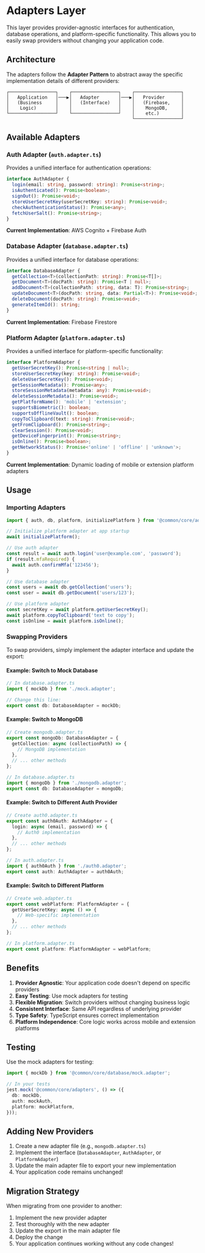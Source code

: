 # Adapters Layer

This layer provides provider-agnostic interfaces for authentication, database operations, and platform-specific functionality. This allows you to easily swap providers without changing your application code.

## Architecture

The adapters follow the **Adapter Pattern** to abstract away the specific implementation details of different providers:

```
┌─────────────────┐    ┌─────────────────┐    ┌─────────────────┐
│   Application   │───▶│   Adapter       │───▶│   Provider      │
│   (Business     │    │   (Interface)   │    │   (Firebase,    │
│    Logic)       │    │                 │    │    MongoDB,     │
└─────────────────┘    └─────────────────┘    │    etc.)        │
                                              └─────────────────┘
```

## Available Adapters

### Auth Adapter (`auth.adapter.ts`)

Provides a unified interface for authentication operations:

```typescript
interface AuthAdapter {
  login(email: string, password: string): Promise<string>;
  isAuthenticated(): Promise<boolean>;
  signOut(): Promise<void>;
  storeUserSecretKey(userSecretKey: string): Promise<void>;
  checkAuthenticationStatus(): Promise<any>;
  fetchUserSalt(): Promise<string>;
}
```

**Current Implementation**: AWS Cognito + Firebase Auth

### Database Adapter (`database.adapter.ts`)

Provides a unified interface for database operations:

```typescript
interface DatabaseAdapter {
  getCollection<T>(collectionPath: string): Promise<T[]>;
  getDocument<T>(docPath: string): Promise<T | null>;
  addDocument<T>(collectionPath: string, data: T): Promise<string>;
  updateDocument<T>(docPath: string, data: Partial<T>): Promise<void>;
  deleteDocument(docPath: string): Promise<void>;
  generateItemId(): string;
}
```

**Current Implementation**: Firebase Firestore

### Platform Adapter (`platform.adapter.ts`)

Provides a unified interface for platform-specific functionality:

```typescript
interface PlatformAdapter {
  getUserSecretKey(): Promise<string | null>;
  storeUserSecretKey(key: string): Promise<void>;
  deleteUserSecretKey(): Promise<void>;
  getSessionMetadata(): Promise<any>;
  storeSessionMetadata(metadata: any): Promise<void>;
  deleteSessionMetadata(): Promise<void>;
  getPlatformName(): 'mobile' | 'extension';
  supportsBiometric(): boolean;
  supportsOfflineVault(): boolean;
  copyToClipboard(text: string): Promise<void>;
  getFromClipboard(): Promise<string>;
  clearSession(): Promise<void>;
  getDeviceFingerprint(): Promise<string>;
  isOnline(): Promise<boolean>;
  getNetworkStatus(): Promise<'online' | 'offline' | 'unknown'>;
}
```

**Current Implementation**: Dynamic loading of mobile or extension platform adapters

## Usage

### Importing Adapters

```typescript
import { auth, db, platform, initializePlatform } from '@common/core/adapters';

// Initialize platform adapter at app startup
await initializePlatform();

// Use auth adapter
const result = await auth.login('user@example.com', 'password');
if (result.mfaRequired) {
  await auth.confirmMfa('123456');
}

// Use database adapter
const users = await db.getCollection('users');
const user = await db.getDocument('users/123');

// Use platform adapter
const secretKey = await platform.getUserSecretKey();
await platform.copyToClipboard('text to copy');
const isOnline = await platform.isOnline();
```

### Swapping Providers

To swap providers, simply implement the adapter interface and update the export:

#### Example: Switch to Mock Database

```typescript
// In database.adapter.ts
import { mockDb } from './mock.adapter';

// Change this line:
export const db: DatabaseAdapter = mockDb;
```

#### Example: Switch to MongoDB

```typescript
// Create mongodb.adapter.ts
export const mongoDb: DatabaseAdapter = {
  getCollection: async (collectionPath) => {
    // MongoDB implementation
  },
  // ... other methods
};

// In database.adapter.ts
import { mongoDb } from './mongodb.adapter';
export const db: DatabaseAdapter = mongoDb;
```

#### Example: Switch to Different Auth Provider

```typescript
// Create auth0.adapter.ts
export const auth0Auth: AuthAdapter = {
  login: async (email, password) => {
    // Auth0 implementation
  },
  // ... other methods
};

// In auth.adapter.ts
import { auth0Auth } from './auth0.adapter';
export const auth: AuthAdapter = auth0Auth;
```

#### Example: Switch to Different Platform

```typescript
// Create web.adapter.ts
export const webPlatform: PlatformAdapter = {
  getUserSecretKey: async () => {
    // Web-specific implementation
  },
  // ... other methods
};

// In platform.adapter.ts
export const platform: PlatformAdapter = webPlatform;
```

## Benefits

1. **Provider Agnostic**: Your application code doesn't depend on specific providers
2. **Easy Testing**: Use mock adapters for testing
3. **Flexible Migration**: Switch providers without changing business logic
4. **Consistent Interface**: Same API regardless of underlying provider
5. **Type Safety**: TypeScript ensures correct implementation
6. **Platform Independence**: Core logic works across mobile and extension platforms

## Testing

Use the mock adapters for testing:

```typescript
import { mockDb } from '@common/core/database/mock.adapter';

// In your tests
jest.mock('@common/core/adapters', () => ({
  db: mockDb,
  auth: mockAuth,
  platform: mockPlatform,
}));
```

## Adding New Providers

1. Create a new adapter file (e.g., `mongodb.adapter.ts`)
2. Implement the interface (`DatabaseAdapter`, `AuthAdapter`, or `PlatformAdapter`)
3. Update the main adapter file to export your new implementation
4. Your application code remains unchanged!

## Migration Strategy

When migrating from one provider to another:

1. Implement the new provider adapter
2. Test thoroughly with the new adapter
3. Update the export in the main adapter file
4. Deploy the change
5. Your application continues working without any code changes! 